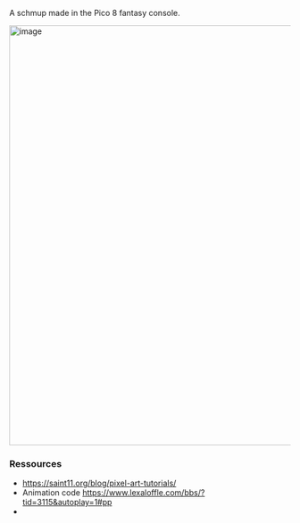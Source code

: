 A schmup made in the Pico 8 fantasy console.

<img width="753" alt="image" src="https://github.com/marcentusch/pico8-schmup/assets/14914250/8e79587b-04f9-47f5-8a7f-512d7a62d461">


### Ressources
- https://saint11.org/blog/pixel-art-tutorials/
- Animation code https://www.lexaloffle.com/bbs/?tid=3115&autoplay=1#pp
- 
